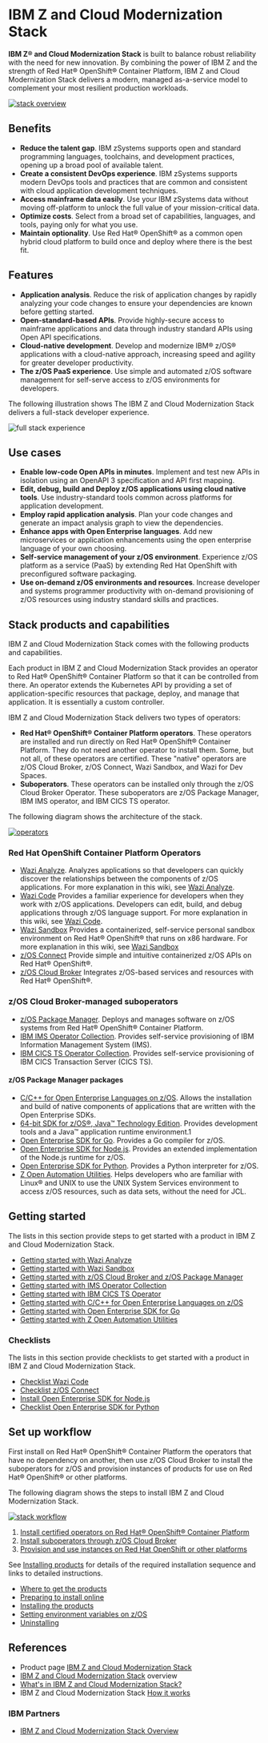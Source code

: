 # IBM Z and Cloud Modernization Stack

**IBM Z® and Cloud Modernization Stack** is built to balance robust reliability with the need for new innovation. By combining the power of IBM Z and the strength of Red Hat® OpenShift® Container Platform, IBM Z and Cloud Modernization Stack delivers a modern, managed as-a-service model to complement your most resilient production workloads.

[![stack overview](./media/stack-overview.svg)](https://www.ibm.com/docs/en/cloud-paks/z-modernization-stack/2023.4?topic=overview)

## Benefits

- **Reduce the talent gap**. IBM zSystems supports open and standard programming languages, toolchains, and development practices, opening up a broad pool of available talent.
- **Create a consistent DevOps experience**. IBM zSystems supports modern DevOps tools and practices that are common and consistent with cloud application development techniques.
- **Access mainframe data easily**. Use your IBM zSystems data without moving off-platform to unlock the full value of your mission-critical data.
- **Optimize costs**. Select from a broad set of capabilities, languages, and tools, paying only for what you use.
- **Maintain optionality**. Use Red Hat® OpenShift® as a common open hybrid cloud platform to build once and deploy where there is the best fit.

## Features

- **Application analysis**. Reduce the risk of application changes by rapidly analyzing your code changes to ensure your dependencies are known before getting started.
- **Open-standard-based APIs**. Provide highly-secure access to mainframe applications and data through industry standard APIs using Open API specifications.
- **Cloud-native development**. Develop and modernize IBM® z/OS® applications with a cloud-native approach, increasing speed and agility for greater developer productivity.
- **The z/OS PaaS experience**. Use simple and automated z/OS software management for self-serve access to z/OS environments for developers.

The following illustration shows The IBM Z and Cloud Modernization Stack delivers a full-stack developer experience.

![full stack experience](./media/full-stack.png)

## Use cases

- **Enable low-code Open APIs in minutes**. Implement and test new APIs in isolation using an OpenAPI 3 specification and API first mapping.
- **Edit, debug, build and Deploy z/OS applications using cloud native tools**. Use industry-standard tools common across platforms for application development.
- **Employ rapid application analysis**. Plan your code changes and generate an impact analysis graph to view the dependencies.
- **Enhance apps with Open Enterprise languages**. Add new microservices or application enhancements using the open enterprise language of your own choosing.
- **Self-service management of your z/OS environment**. Experience z/OS platform as a service (PaaS) by extending Red Hat OpenShift with preconfigured software packaging.
- **Use on-demand z/OS environments and resources**. Increase developer and systems programmer productivity with on-demand provisioning of z/OS resources using industry standard skills and practices.

## Stack products and capabilities

IBM Z and Cloud Modernization Stack comes with the following products and capabilities. 

Each product in IBM Z and Cloud Modernization Stack provides an operator to Red Hat® OpenShift® Container Platform so that it can be controlled from there. An operator extends the Kubernetes API by providing a set of application-specific resources that package, deploy, and manage that application. It is essentially a custom controller.

IBM Z and Cloud Modernization Stack delivers two types of operators:

- **Red Hat® OpenShift® Container Platform operators**. These operators are installed and run directly on Red Hat® OpenShift® Container Platform. They do not need another operator to install them. Some, but not all, of these operators are certified. These "native" operators are z/OS Cloud Broker, z/OS Connect, Wazi Sandbox, and Wazi for Dev Spaces.
- **Suboperators**. These operators can be installed only through the z/OS Cloud Broker Operator. These suboperators are z/OS Package Manager, IBM IMS operator, and IBM CICS TS operator.

The following diagram shows the architecture of the stack.

[![operators](./media/stack-architecture.svg)](https://www.ibm.com/docs/en/cloud-paks/z-modernization-stack/2023.4?topic=overview-how-it-works)

### Red Hat OpenShift Container Platform Operators

- [Wazi Analyze](https://www.ibm.com/docs/en/SSV97FN_2022.1.1/wazidoc/wazi/ibm-wazi-for-red-hat-codeready-workspaces.html). Analyzes applications so that developers can quickly discover the relationships between the components of z/OS applications. For more explanation in this wiki, see [Wazi Analyze](./analyze.md).
- [Wazi Code](https://www.ibm.com/docs/en/SSV97FN_2022.1.1/wazidoc/wazi/ibm-wazi-for-red-hat-codeready-workspaces.html)	Provides a familiar experience for developers when they work with z/OS applications. Developers can edit, build, and debug applications through z/OS language support. For more explanation in this wiki, see [Wazi Code](./wazicode.md).
- [Wazi Sandbox](https://www.ibm.com/docs/en/SSV97FN_2022.1.1/wazidoc/wazi/ibm-wazi-for-red-hat-codeready-workspaces.html) Provides a containerized, self-service personal sandbox environment on Red Hat® OpenShift® that runs on x86 hardware. For more explanation in this wiki, see [Wazi Sandbox](./sandbox.md)
- [z/OS Connect](https://www.ibm.com/docs/en/SSV97FN_2022.1.1/zosconnect/welcome/Overview.html)	Provide simple and intuitive containerized z/OS APIs on Red Hat® OpenShift®.
- [z/OS Cloud Broker](https://www.ibm.com/docs/en/SSV97FN_2022.1.1/zoscb/zoscb-overview.html)	Integrates z/OS-based services and resources with Red Hat® OpenShift®.

### z/OS Cloud Broker-managed suboperators

- [z/OS Package Manager](https://www.ibm.com/docs/en/SSV97FN_2022.1.1/zpm/overview.html). Deploys and manages software on z/OS systems from Red Hat® OpenShift® Container Platform.
- [IBM IMS Operator Collection](https://www.ibm.com/docs/en/SSV97FN_2022.1.1/ims-operator/imsoc-overview.html). Provides self-service provisioning of IBM Information Management System (IMS).
- [IBM CICS TS Operator Collection](https://www.ibm.com/docs/en/SSV97FN_2022.1.1/cicsts/overview.html). Provides self-service provisioning of IBM CICS Transaction Server (CICS TS).

#### z/OS Package Manager packages

- [C/C++ for Open Enterprise Languages on z/OS](https://www.ibm.com/docs/en/SSV97FN_2022.1.1/cpp_compiler/overview.html). Allows the installation and build of native components of applications that are written with the Open Enterprise SDKs.	
- [64-bit SDK for z/OS®, Java™ Technology Edition](https://www.ibm.com/docs/en/SSV97FN_2022.1.1/java/com.ibm.java.80.doc/introduction.html). Provides development tools and a Java™ application runtime environment.1	
- [Open Enterprise SDK for Go](https://www.ibm.com/docs/en/SSV97FN_2022.1.1/golang/overview_golang.html). Provides a Go compiler for z/OS.
- [Open Enterprise SDK for Node.js](https://www.ibm.com/docs/en/SSV97FN_2022.1.1/nodejs/overview.html). Provides an extended implementation of the Node.js runtime for z/OS.	
- [Open Enterprise SDK for Python](https://www.ibm.com/docs/en/SSV97FN_2022.1.1/python/overview_python.html). Provides a Python interpreter for z/OS.
- [Z Open Automation Utilities](https://www.ibm.com/docs/en/SSV97FN_2022.1.1/zoau/zoautil_purpose.html). Helps developers who are familiar with Linux® and UNIX to use the UNIX System Services environment to access z/OS resources, such as data sets, without the need for JCL.

## Getting started

The lists in this section provide steps to get started with a product in IBM Z and Cloud Modernization Stack.

- [Getting started with Wazi Analyze](https://www.ibm.com/docs/en/SSV97FN_2022.1.1/wazidoc/com.ibm.wazi.analyze.doc/topics/get_started.html)
- [Getting started with Wazi Sandbox](https://www.ibm.com/docs/en/SSV97FN_2022.1.1/wazidoc/sandbox/getting_started_sandbox.html)
- [Getting started with z/OS Cloud Broker and z/OS Package Manager](https://www.ibm.com/docs/en/SSV97FN_2022.1.1/zstack/getting_started_cloudbroker_zpm.html)
- [Getting started with IMS Operator Collection](https://www.ibm.com/docs/en/SSV97FN_2022.1.1/ims-operator/imsoc-get-started-rm.html)
- [Getting started with IBM CICS TS Operator](https://www.ibm.com/docs/en/SSV97FN_2022.1.1/cicsts/getstart-cicstsoperator.html?pos=2)
- [Getting started with C/C++ for Open Enterprise Languages on z/OS](https://www.ibm.com/docs/en/SSV97FN_2022.1.1/cpp_compiler/getstart.html)
- [Getting started with Open Enterprise SDK for Go](https://www.ibm.com/docs/en/SSV97FN_2022.1.1/golang/zstack_get_start.html)
- [Getting started with Z Open Automation Utilities](https://www.ibm.com/docs/en/SSV97FN_2022.1.1/zoau/zstack_getting_started_zoau.html)

### Checklists

The lists in this section provide checklists to get started with a product in IBM Z and Cloud Modernization Stack.

- [Checklist Wazi Code](https://www.ibm.com/docs/en/SSV97FN_2022.1.1/wazidoc/com.ibm.wazi.developer.doc/wazi_code_checklist.html)
- [Checklist z/OS Connect](https://www.ibm.com/docs/en/SSV97FN_2022.1.1/zosconnect/planning/getting_started_checklist.html)
- [Install Open Enterprise SDK for Node.js](https://www.ibm.com/docs/en/SSV97FN_2022.1.1/nodejs/stack_install_overview.html)
- [Checklist Open Enterprise SDK for Python](https://www.ibm.com/docs/en/SSV97FN_2022.1.1/python/get_start_check_list.html)

## Set up workflow

First install on Red Hat® OpenShift® Container Platform the operators that have no dependency on another, then use z/OS Cloud Broker to install the suboperators for z/OS and provision instances of products for use on Red Hat® OpenShift® or other platforms.

The following diagram shows the steps to install IBM Z and Cloud Modernization Stack.

[![stack workflow](./media/stack-workflow.svg)](https://www.ibm.com/docs/en/cloud-paks/z-modernization-stack/2023.4?topic=overview-workflow)

1. [Install certified operators on Red Hat® OpenShift® Container Platform](https://www.ibm.com/docs/en/cloud-paks/z-modernization-stack/2023.4?topic=overview-workflow#install-certified-operators-on-red-hat-openshift-container-platform)
2. [Install suboperators through z/OS Cloud Broker](https://www.ibm.com/docs/en/cloud-paks/z-modernization-stack/2023.4?topic=overview-workflow#install-suboperators-through-zos-cloud-broker)
3. [Provision and use instances on Red Hat OpenShift or other platforms](https://www.ibm.com/docs/en/cloud-paks/z-modernization-stack/2023.4?topic=overview-workflow#provision-and-use-instances-on-red-hat-openshift-or-other-platforms)

See [Installing products](https://www.ibm.com/docs/en/SSV97FN_2022.1.1/zstack/installing.html) for details of the required installation sequence and links to detailed instructions.

- [Where to get the products](https://www.ibm.com/docs/en/SSV97FN_2022.1.1/zstack/source-images.html)
- [Preparing to install online](https://www.ibm.com/docs/en/SSV97FN_2022.1.1/zstack/preparing-install.html)
- [Installing the products](https://www.ibm.com/docs/en/SSV97FN_2022.1.1/zstack/installing.html)
- [Setting environment variables on z/OS](https://www.ibm.com/docs/en/SSV97FN_2022.1.1/zstack/environment-variables.html)
- [Uninstalling](https://www.ibm.com/docs/en/SSV97FN_2022.1.1/zstack/uninstalling.html)

## References

- Product page [IBM Z and Cloud Modernization Stack](https://www.ibm.com/products/z-and-cloud-modernization-stack)
- [IBM Z and Cloud Modernization Stack](https://www.ibm.com/docs/en/cloud-paks/z-modernization-stack/2023.4?topic=overview) overview
- [What's in IBM Z and Cloud Modernization Stack?](https://www.ibm.com/docs/en/cloud-paks/z-modernization-stack/2023.4?topic=overview-whats-in-z-cloud-modernization-stack)
- IBM Z and Cloud Modernization Stack [How it works](https://www.ibm.com/docs/en/cloud-paks/z-modernization-stack/2023.4?topic=overview-how-it-works#understanding-the-components)

### IBM Partners

- [IBM Z and Cloud Modernization Stack Overview](https://ibm.seismic.com/Link/Content/DC2HhMccRpHjTGmJcgCFpWRgQp8V)